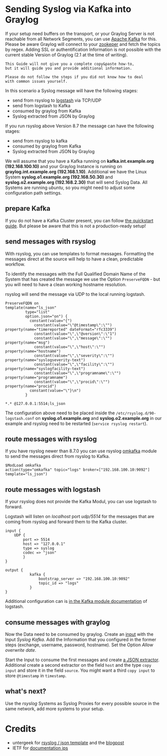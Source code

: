 # Sending Syslog via Kafka into Graylog

If your setup need buffers on the transport, or your Graylog Server is not reachable from all Network Segments, you can use [Apache Kafka](http://kafka.apache.org) for this. Please be aware Graylog will connect to your [zookeper](https://zookeeper.apache.org) and fetch the topics by regex. Adding SSL or authentification Information is not possible with the current stable Version of Graylog (2.1 at the time of writing).

```
This Guide will not give you a complete copy&paste how-to,
but it will guide you and provide additional information.

Please do not follow the steps if you did not know how to deal
with common issues yourself.   
```


In this scenario a Syslog message will have the following stages:

- send from rsyslog to [logstash](https://www.elastic.co/products/logstash) via TCP/UDP
- send from logstash to Kafka
- consumed by graylog from Kafka
- Syslog extracted from JSON by Graylog

If you run rsyslog above Version 8.7 the message can have the following stages:

- send from rsyslog to kafka
- consumed by graylog from Kafka
- Syslog extracted from JSON by Graylog

We will assume that you have a Kafka running on **kafka.int.example.org (192.168.100.10)** and your Graylog Instance is running on **graylog.int.example.org (192.168.1.10)**. Additional we have the Linux System **syslog.o1.example.org (192.168.50.30)** and **syslog.o2.example.org (192.168.2.30)** that will send Syslog Data. All Systems are running *ubuntu*, so you might need to adjust some configuration path settings.

## prepare Kafka

If you do not have a Kafka Cluster present, you can follow [the quickstart guide](http://kafka.apache.org/documentation.html#quickstart). But please be aware that this is not a production-ready setup!

## send messages with rsyslog
With rsyslog, you can use templates to format messages. Formatting the messages direct at the source will help to have a clean, predictable workflow.

To identify the messages with the Full Qualified Domain Name of the System that has created the message we use the Option ``PreserveFQDN`` - but you will need to have a clean working hostname resolution.

rsyslog will send the message via UDP to the local running logstash.

```
PreserveFQDN on
template(name="ls_json"
         type="list"
         option.json="on") {
           constant(value="{")
             constant(value="\"@timestamp\":\"")     property(name="timereported" dateFormat="rfc3339")
             constant(value="\",\"@version\":\"1")
             constant(value="\",\"message\":\"")     property(name="msg")
             constant(value="\",\"host\":\"")        property(name="hostname")
             constant(value="\",\"severity\":\"")    property(name="syslogseverity-text")
             constant(value="\",\"facility\":\"")    property(name="syslogfacility-text")
             constant(value="\",\"programname\":\"") property(name="programname")
             constant(value="\",\"procid\":\"")      property(name="procid")
           constant(value="\"}\n")
         }

*.* @127.0.0.1:5514;ls_json
```

The configuration above need to be placed inside the ``/etc/rsyslog.d/90-logstash.conf`` on **syslog.o1.example.org** and **syslog.o2.example.org** in our example and rsyslog need to be restarted (``service rsyslog restart``).

## route messages with rsyslog

If you have rsyslog newer than 8.7.0 you can use rsyslog [omkafka](http://www.rsyslog.com/doc/master/configuration/modules/omkafka.html) module to send the messages direct from rsyslog to Kafka.

```
$ModLoad omkafka
action(type="omkafka" topic="logs" broker=["192.168.100.10:9092"] template="ls_json")
```


## route messages with logstash

If your rsyslog does not provide the Kafka Modul, you can use logstash to forward.

Logstash will listen on *localhost* port *udp/5514* for the messages that are coming from rsyslog and forward them to the Kafka cluster.

```
input {
    UDP {
        port => 5514
        host => "127.0.0.1"
        type => syslog
        codec => "json"
        }
}

output {
           kafka {
               bootstrap_server => "192.168.100.10:9092"
               topic_id => "logs"
           }
}
```

Additional configuration can is [in the Kafka module documentation](https://www.elastic.co/guide/en/logstash/current/plugins-outputs-kafka.html) of logstash.


## consume messages with graylog
Now the Data need to be consumed by graylog. Create an [input](http://docs.graylog.org/en/2.0/pages/getting_started/config_input.html) with the Input *Syslog Kafka*. Add the Information that you configured in the former steps (exchange, username, password, hostname). Set the Option *Allow overwrite date*.

Start the Input to consume the first messages and create [a JSON extractor](http://docs.graylog.org/en/2.0/pages/extractors.html#using-the-json-extractor). Additional create a second extractor on the field `host` and the type `copy input` and store it in the field `source`. You might want a third `copy input` to store `@timestamp` in `timestamp`.

## what's next?
Use the *rsyslog* Systems as Syslog Proxies for every possible source in the same network, add more systems to your setup.


# Credits
- untergeek for [rsyslog / json template](https://gist.github.com/untergeek/0373ee85a41d03ae1b78) and the [blogpost](http://untergeek.com/2012/10/11/using-rsyslog-to-send-pre-formatted-json-to-logstash/)
- IETF for [documentation ips](https://tools.ietf.org/html/rfc5737)

